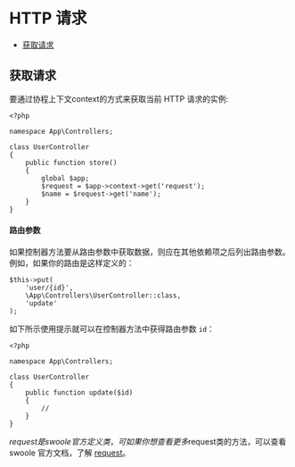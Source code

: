 
# HTTP 请求

- [获取请求](#accessing-the-request)

<a name="accessing-the-request"></a>
## 获取请求

要通过协程上下文context的方式来获取当前 HTTP 请求的实例:

    <?php

    namespace App\Controllers;

    class UserController
    {
        public function store()
        {
            global $app;
            $request = $app->context->get('request');
            $name = $request->get('name');
        }
    }

#### 路由参数

如果控制器方法要从路由参数中获取数据，则应在其他依赖项之后列出路由参数。例如，如果你的路由是这样定义的：

    $this->put(
        'user/{id}',
        \App\Controllers\UserController::class,
        'update'
    );

如下所示使用提示就可以在控制器方法中获得路由参数 `id`：

    <?php

    namespace App\Controllers;

    class UserController 
    {
        public function update($id)
        {
            //
        }
    }


$request是swoole官方定义类，可如果你想查看更多$request类的方法，可以查看 swoole 官方文档，了解 [request](https://wiki.swoole.com/#/http_server)。